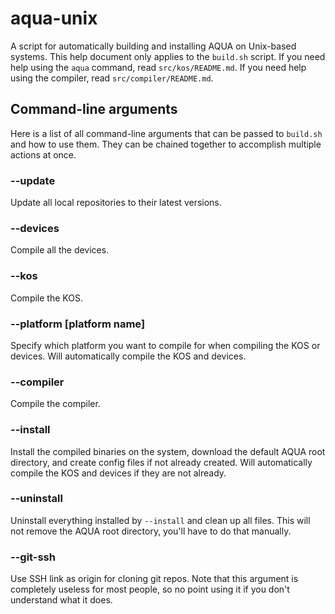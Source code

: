 # aqua-unix
A script for automatically building and installing AQUA on Unix-based systems.
This help document only applies to the `build.sh` script.
If you need help using the `aqua` command, read `src/kos/README.md`.
If you need help using the compiler, read `src/compiler/README.md`.

## Command-line arguments
Here is a list of all command-line arguments that can be passed to `build.sh` and how to use them.
They can be chained together to accomplish multiple actions at once.

### --update
Update all local repositories to their latest versions.

### --devices
Compile all the devices.

### --kos
Compile the KOS.

### --platform [platform name]
Specify which platform you want to compile for when compiling the KOS or devices.
Will automatically compile the KOS and devices.

### --compiler
Compile the compiler.

### --install
Install the compiled binaries on the system, download the default AQUA root directory, and create config files if not already created.
Will automatically compile the KOS and devices if they are not already.

### --uninstall
Uninstall everything installed by `--install` and clean up all files.
This will not remove the AQUA root directory, you'll have to do that manually.

### --git-ssh
Use SSH link as origin for cloning git repos.
Note that this argument is completely useless for most people, so no point using it if you don't understand what it does.
